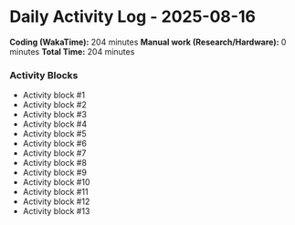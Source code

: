 # Daily Activity Log - 2025-08-16

**Coding (WakaTime):** 204 minutes
**Manual work (Research/Hardware):** 0 minutes
**Total Time:** 204 minutes

### Activity Blocks
- Activity block #1
- Activity block #2
- Activity block #3
- Activity block #4
- Activity block #5
- Activity block #6
- Activity block #7
- Activity block #8
- Activity block #9
- Activity block #10
- Activity block #11
- Activity block #12
- Activity block #13
